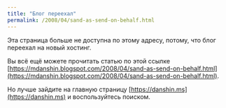 ```yaml
---
title: "Блог переехал"
permalink: /2008/04/sand-as-send-on-behalf.html
---
```

Эта страница больше не доступна по этому адресу, потому, что блог переехал на новый хостинг.

Вы всё ещё можете прочитать статью по этой ссылке [https://mdanshin.blogspot.com/2008/04/sand-as-send-on-behalf.html](https://mdanshin.blogspot.com/2008/04/sand-as-send-on-behalf.html).

Но лучше зайдите на главную страницу [https://danshin.ms](https://danshin.ms) и воспользуйтесь поиском.